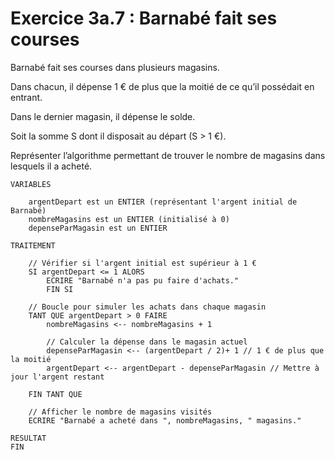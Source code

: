# Exercice 3a.7 : Barnabé fait ses courses
Barnabé fait ses courses dans plusieurs magasins.

Dans chacun, il dépense 1 € de plus que la moitié de ce qu’il possédait en entrant.

Dans le dernier magasin, il dépense le solde.

Soit la somme S dont il disposait au départ (S > 1 €).

Représenter l’algorithme permettant de trouver le nombre de magasins dans lesquels il a acheté.



````
VARIABLES

	argentDepart est un ENTIER (représentant l'argent initial de Barnabé)
	nombreMagasins est un ENTIER (initialisé à 0)
	depenseParMagasin est un ENTIER

TRAITEMENT

	// Vérifier si l'argent initial est supérieur à 1 €
	SI argentDepart <= 1 ALORS
		ECRIRE "Barnabé n'a pas pu faire d'achats."
		FIN SI

	// Boucle pour simuler les achats dans chaque magasin
	TANT QUE argentDepart > 0 FAIRE
		nombreMagasins <-- nombreMagasins + 1

		// Calculer la dépense dans le magasin actuel
		depenseParMagasin <-- (argentDepart / 2)+ 1 // 1 € de plus que la moitié
		argentDepart <-- argentDepart - depenseParMagasin // Mettre à jour l'argent restant

	FIN TANT QUE

	// Afficher le nombre de magasins visités
	ECRIRE "Barnabé a acheté dans ", nombreMagasins, " magasins."

RESULTAT
FIN

````